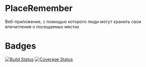 # PlaceRemember
Веб-приложение, с помощью которого люди могут хранить свои впечатления о посещаемых местах

# Badges
[![Build Status](https://github.com/M1troll/PlaceRemember/actions/workflows/start_unittests.yml/badge.svg?branch=main)](https://github.com/M1troll/PlaceRemember/actions/workflows/start_unittests.yml) [![Coverage Status](https://coveralls.io/repos/github/M1troll/PlaceRemember/badge.svg?branch=main)](https://coveralls.io/github/M1troll/PlaceRemember?branch=main)